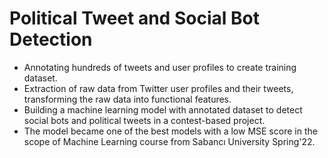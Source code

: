 # Political Tweet and Social Bot Detection

* Annotating hundreds of tweets and user profiles to create training dataset.
* Extraction of raw data from Twitter user profiles and their tweets, transforming the raw data into functional features.
* Building a machine learning model with annotated dataset to detect social bots and political tweets in a contest-based project. 
* The model became one of the best models with a low MSE score in the scope of Machine Learning course from Sabancı University Spring'22.
